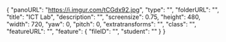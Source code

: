 {
      "panoURL": "https://i.imgur.com/tCGdx92.jpg",
      "type": "",
      "folderURL": "",
      "title": "ICT Lab",
      "description": "",
      "screensize": 0.75,
      "height": 480,
      "width": 720,
      "yaw": 0,
      "pitch": 0,
      "extratransforms": "",
      "class": "",
      "featureURL": "",
      "feature": {
         "fileID": "",
         "student": ""
      }
   }